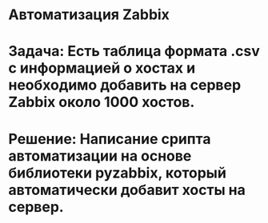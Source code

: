 # Автоматизация Zabbix
# Задача: Есть таблица формата .csv с информацией о хостах и необходимо добавить на сервер Zabbix около 1000 хостов.
# Решение: Написание срипта автоматизации на основе библиотеки pyzabbix, который автоматически добавит хосты на сервер.
